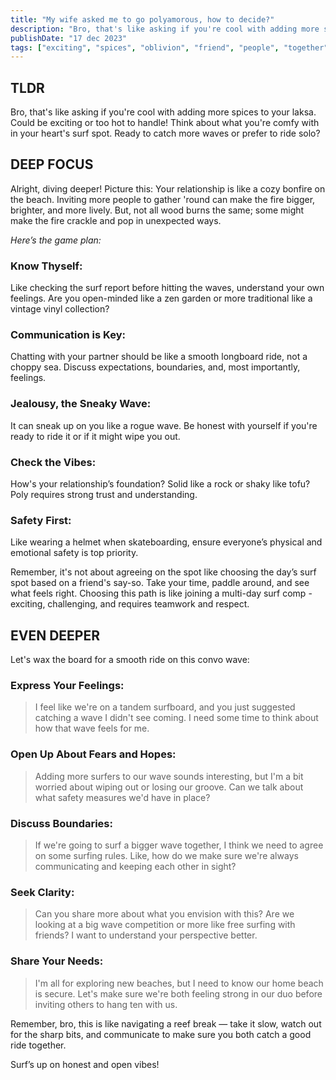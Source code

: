 ```yaml
---
title: "My wife asked me to go polyamorous, how to decide?"
description: "Bro, that's like asking if you're cool with adding more spices to your laksa. Could be exciting or too hot to handle!"
publishDate: "17 dec 2023"
tags: ["exciting", "spices", "oblivion", "friend", "people", "together"]
---
```


## TLDR

Bro, that's like asking if you're cool with adding more spices to your laksa. Could be exciting or too hot to handle! Think about what you're comfy with in your heart's surf spot. Ready to catch more waves or prefer to ride solo?

## DEEP FOCUS

Alright, diving deeper! Picture this: Your relationship is like a cozy bonfire on the beach. Inviting more people to gather 'round can make the fire bigger, brighter, and more lively. But, not all wood burns the same; some might make the fire crackle and pop in unexpected ways.

_Here’s the game plan:_

### Know Thyself:

Like checking the surf report before hitting the waves, understand your own feelings. Are you open-minded like a zen garden or more traditional like a vintage vinyl collection?

### Communication is Key:

Chatting with your partner should be like a smooth longboard ride, not a choppy sea. Discuss expectations, boundaries, and, most importantly, feelings.

### Jealousy, the Sneaky Wave:

It can sneak up on you like a rogue wave. Be honest with yourself if you're ready to ride it or if it might wipe you out.

### Check the Vibes:

How's your relationship’s foundation? Solid like a rock or shaky like tofu? Poly requires strong trust and understanding.

### Safety First:

Like wearing a helmet when skateboarding, ensure everyone’s physical and emotional safety is top priority.

Remember, it's not about agreeing on the spot like choosing the day’s surf spot based on a friend's say-so. Take your time, paddle around, and see what feels right. Choosing this path is like joining a multi-day surf comp - exciting, challenging, and requires teamwork and respect.

## EVEN DEEPER

Let's wax the board for a smooth ride on this convo wave:

### Express Your Feelings:

> I feel like we're on a tandem surfboard, and you just suggested catching a wave I didn't see coming. I need some time to think about how that wave feels for me.

### Open Up About Fears and Hopes:

> Adding more surfers to our wave sounds interesting, but I'm a bit worried about wiping out or losing our groove. Can we talk about what safety measures we'd have in place?

### Discuss Boundaries:

> If we're going to surf a bigger wave together, I think we need to agree on some surfing rules. Like, how do we make sure we're always communicating and keeping each other in sight?

### Seek Clarity:

> Can you share more about what you envision with this? Are we looking at a big wave competition or more like free surfing with friends? I want to understand your perspective better.

### Share Your Needs:

> I'm all for exploring new beaches, but I need to know our home beach is secure. Let's make sure we're both feeling strong in our duo before inviting others to hang ten with us.

Remember, bro, this is like navigating a reef break — take it slow, watch out for the sharp bits, and communicate to make sure you both catch a good ride together.

Surf’s up on honest and open vibes!
